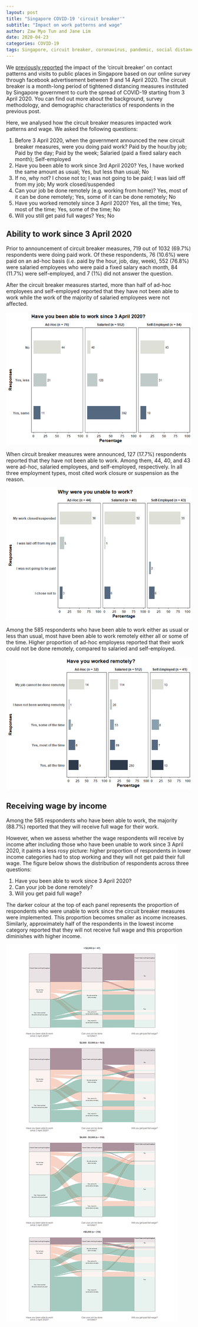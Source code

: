 ```yaml
---
layout: post
title: "Singapore COVID-19 'circuit breaker'"
subtitle: "Impact on work patterns and wage"
author: Zaw Myo Tun and Jane Lim
date: 2020-04-23
categories: COVID-19
tags: Singapore, circuit breaker, coronavirus, pandemic, social distancing, work patterns
---
```


<p>We <a href="https://nussling.github.io/2020-04-14-covid19_circuitbreaker_contactpatterns/">previously reported</a> the impact of the ‘circuit
breaker’ on contact patterns and visits to public places in Singapore
based on our online survey through facebook advertisement between 9 and
14 April 2020. The circuit breaker is a month-long period of tightened
distancing measures instituted by Singapore government to curb the
spread of COVID-19 starting from 3 April 2020. You can find out more
about the background, survey methodology, and demographic
characteristics of respondents in the previous post.</p>

Here, we analysed how the circuit breaker measures impacted work
patterns and wage. We asked the following questions:

1.  Before 3 April 2020, when the government announced the new circuit
    breaker measures, were you doing paid work? Paid by the hour/by job;
    Paid by the day; Paid by the week; Salaried (paid a fixed salary
    each month); Self-employed
2.  Have you been able to work since 3rd April 2020? Yes, I have worked
    the same amount as usual; Yes, but less than usual; No
3.  If no, why not? I chose not to; I was not going to be paid; I was
    laid off from my job; My work closed/suspended
4.  Can your job be done remotely (e.g. working from home)? Yes, most of
    it can be done remotely; Yes, some of it can be done remotely; No
5.  Have you worked remotely since 3 April 2020? Yes, all the time; Yes,
    most of the time; Yes, some of the time; No
6.  Will you still get paid full wages? Yes; No

Ability to work since 3 April 2020
----------------------------------

Prior to announcement of circuit breaker measures, 719 out of 1032
(69.7%) respondents were doing paid work. Of these respondents, 76
(10.6%) were paid on an ad-hoc basis (i.e. paid by the hour, job, day,
week), 552 (76.8%) were salaried employees who were paid a fixed salary
each month, 84 (11.7%) were self-employed, and 7 (1%) did not answer the
question.

After the circuit breaker measures started, more than half of ad-hoc
employees and self-employed reported that they have not been able to
work while the work of the majority of salaried employees were not
affected.

<p><img src="/assets/2020-04-21-covid19_circuitbreaker_workpatterns_files/figure-markdown_github/graph1-1.png" alt="Ability to work by employment type" /></p>

When circuit breaker measures were announced, 127 (17.7%) respondents
reported that they have not been able to work. Among them, 44, 40, and
43 were ad-hoc, salaried employees, and self-employed, respectively. In
all three employment types, most cited work closure or suspension as the
reason.

<p><img src="/assets/2020-04-21-covid19_circuitbreaker_workpatterns_files/figure-markdown_github/graph2-1.png" alt="Why cannot work by employment type" /></p>

Among the 585 respondents who have been able to work either as usual or
less than usual, most have been able to work remotely either all or some
of the time. Higher proportion of ad-hoc employess reported that their
work could not be done remotely, compared to salaried and self-employed.

<p><img src="/assets/2020-04-21-covid19_circuitbreaker_workpatterns_files/figure-markdown_github/graph3-1.png" alt="Work remotely by employment type" /></p>

Receiving wage by income
------------------------

Among the 585 respondents who have been able to work, the majority
(88.7%) reported that they will receive full wage for their work.

However, when we assess whether the wage respondents will receive by
income after including those who have been unable to work since 3 April
2020, it paints a less rosy picture: higher proportion of respondents in
lower income categories had to stop working and they will not get paid
their full wage. The figure below shows the distribution of respondents
across three questions:

1.  Have you been able to work since 3 April 2020?
2.  Can your job be done remotely?
3.  Will you get paid full wage?

The darker colour at the top of each panel represents the proportion of
respondents who were unable to work since the circuit breaker measures
were implemented. This proportion becomes smaller as income increases.
Similarly, approximately half of the respondents in the lowest income
category reported that they will not receive full wage and this
proportion diminishes with higher income.

<p><img src="/assets/2020-04-21-covid19_circuitbreaker_workpatterns_files/figure-markdown_github/alluvial_income-1.png" alt="Work and wage by income" /></p>
